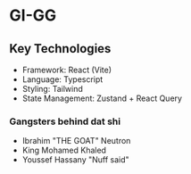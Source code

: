 # GI-GG

## Key Technologies

<ul>
    <li>Framework: React (Vite)</li>
    <li>Language: Typescript</li>
    <li>Styling: Tailwind</li>
    <li>State Management: Zustand + React Query</li>
</ul>

### Gangsters behind dat shi

<ul>
    <li>Ibrahim "THE GOAT" Neutron</li>
    <li>King Mohamed Khaled</li>
    <li>Youssef Hassany "Nuff said"</li>
</ul>
